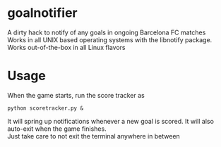 goalnotifier
============

A dirty hack to notify of any goals in ongoing Barcelona FC matches  
Works in all UNIX based operating systems with the libnotify package.   
Works out-of-the-box in all Linux flavors

Usage
=====

When the game starts, run the score tracker as  

```
python scoretracker.py &
```
It will spring up notifications whenever a new goal is scored. It will also auto-exit when the game finishes.  
Just take care to not exit the terminal anywhere in between
